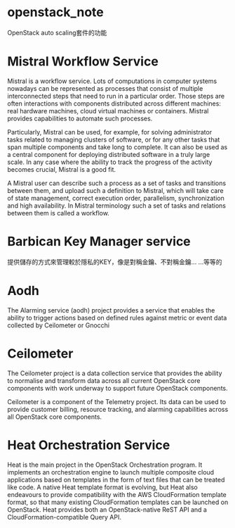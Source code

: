 # openstack_note
OpenStack auto scaling套件的功能


# Mistral Workflow Service
Mistral is a workflow service. Lots of computations in computer systems nowadays can be represented as processes that consist of multiple interconnected steps that need to run in a particular order. Those steps are often interactions with components distributed across different machines: real hardware machines, cloud virtual machines or containers. Mistral provides capabilities to automate such processes.

Particularly, Mistral can be used, for example, for solving administrator tasks related to managing clusters of software, or for any other tasks that span multiple components and take long to complete. It can also be used as a central component for deploying distributed software in a truly large scale. In any case where the ability to track the progress of the activity becomes crucial, Mistral is a good fit.

A Mistral user can describe such a process as a set of tasks and transitions between them, and upload such a definition to Mistral, which will take care of state management, correct execution order, parallelism, synchronization and high availability. In Mistral terminology such a set of tasks and relations between them is called a workflow.


# Barbican Key Manager service
提供儲存的方式來管理較於隱私的KEY，像是對稱金鑰、不對稱金鑰... ...等等的


# Aodh
The Alarming service (aodh) project provides a service that enables the ability to trigger actions based on defined rules against metric or event data collected by Ceilometer or Gnocchi


# Ceilometer
The Ceilometer project is a data collection service that provides the ability to normalise and transform data across all current OpenStack core components with work underway to support future OpenStack components.

Ceilometer is a component of the Telemetry project. Its data can be used to provide customer billing, resource tracking, and alarming capabilities across all OpenStack core components.


# Heat Orchestration Service
Heat is the main project in the OpenStack Orchestration program. It implements an orchestration engine to launch multiple composite cloud applications based on templates in the form of text files that can be treated like code. A native Heat template format is evolving, but Heat also endeavours to provide compatibility with the AWS CloudFormation template format, so that many existing CloudFormation templates can be launched on OpenStack. Heat provides both an OpenStack-native ReST API and a CloudFormation-compatible Query API.

